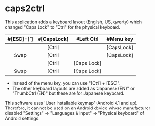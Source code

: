 # caps2ctrl
This application adds a keyboard layout (English, US, qwerty) which changed "Caps Lock" to "Ctrl" for the physical keyboard.

|#[ESC]-[\`] |#[CapsLock] |#Left Ctrl   |#Menu key   |
|:---:|:---:|:---:|:---:| 
|            |   [Ctrl]   |             | [CapsLock] |
|    Swap    |   [Ctrl]   |             | [CapsLock] |
|            |   [Ctrl]   | [Caps Lock] |            |
|    Swap    |   [Ctrl]   | [Caps Lock] |            |

- Instead of the menu key, you can use "[Ctrl] + [ESC]".
- The other keyboard layouts are added as "Japanese (EN)" or "ThumbCtrl (EN)" but these are for Japanese keyboard.

This software uses 'User installable keymap' (Android 4.1 and up).
Therefore, it can not be used on an Android device whose manufacturer disabled "Settings" -> "Languages & input" -> "Physical keyboard" of Android settings.
